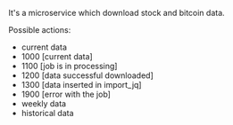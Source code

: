 It's a microservice which download stock and bitcoin data.

Possible actions:
 - current data
  - 1000 [current data]
  - 1100 [job is in processing]
  - 1200 [data successful downloaded]
  - 1300 [data inserted in import_jq]
  - 1900 [error with the job]
 - weekly data
 - historical data